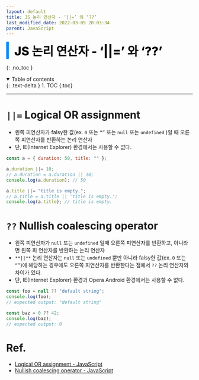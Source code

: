 ```yaml
---
layout: default
title: JS 논리 연산자 - ‘||=’ 와 ‘??’
last_modified_date: 2022-03-09 20:03:34
parent: JavaScript
---
```


<div style="font-size:32px; font-weight: 800; border-left: 7px solid #0687f0; padding-left:15px !important; color:#000000; margin-bottom:15px;">JS 논리 연산자 - ‘||=’ 와 ‘??’</div>

{: .no_toc }

<details open markdown="block">
  <summary>
    Table of contents
  </summary>
  {: .text-delta }
1. TOC
{:toc}
</details>

---

# **`||=` Logical OR assignment**

- 왼쪽 피연산자가 falsy한 값(ex. `0` 또는 `“”` 또는 `null` 또는 `undefined` )일 때 오른쪽 피연산자를 반환하는 논리 연산자
- 단, IE(Internet Explorer) 환경에서는 사용할 수 없다.

```jsx
const a = { duration: 50, title: "" };

a.duration ||= 10;
// a.duration = a.duration || 10;
console.log(a.duration); // 50

a.title ||= "title is empty.";
// a.title = a.title || 'title is empty.';
console.log(a.title); // title is empty.
```

# **`??`** **Nullish coalescing operator**

- 왼쪽 피연산자가 `null` 또는 `undefined` 일때 오른쪽 피연산자를 반환하고, 아니라면 왼쪽 피 연산자를 반환하는 논리 연산자
- `**||**` 논리 연산자는 `null` 또는 `undefined` 뿐만 아니라 falsy한 값(ex. `0` 또는 `“”`)에 해당하는 경우에도 오른쪽 피연산자를 반환한다는 점에서 `??` 논리 연산자와 차이가 있다.
- 단, IE(Internet Explorer) 환경과 Opera Android 환경에서는 사용할 수 없다.

```jsx
const foo = null ?? "default string";
console.log(foo);
// expected output: "default string"

const baz = 0 ?? 42;
console.log(baz);
// expected output: 0
```

# Ref.

- [Logical OR assignment - JavaScript](https://developer.mozilla.org/en-US/docs/Web/JavaScript/Reference/Operators/Logical_OR_assignment)
- [Nullish coalescing operator - JavaScript](https://developer.mozilla.org/ko/docs/Web/JavaScript/Reference/Operators/Nullish_coalescing_operator)
